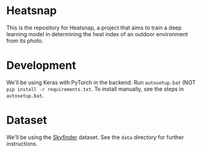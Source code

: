 # Heatsnap

This is the repository for Heatsnap, a project that aims to train a deep learning model in determining the heat index of an outdoor environment from its photo.

# Development

We'll be using Keras with PyTorch in the backend. Run `autosetup.bat` (NOT `pip install -r requirements.txt`. To install manually, see the steps in `autosetup.bat`.

# Dataset

We'll be using the [Skyfinder](https://cs.valdosta.edu/~rpmihail/skyfinder/) dataset. See the `data` directory for further instructions.
